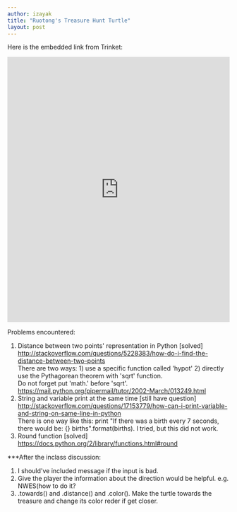 ```yaml
---
author: izayak
title: "Ruotong's Treasure Hunt Turtle"
layout: post
---
```


Here is the embedded link from Trinket:  
<iframe src="https://trinket.io/embed/python/8ea9579e8d" width="100%" height="600" frameborder="0" marginwidth="0" marginheight="0" allowfullscreen></iframe>  

Problems encountered:  
1. Distance between two points' representation in Python [solved]  
http://stackoverflow.com/questions/5228383/how-do-i-find-the-distance-between-two-points  
There are two ways: 1) use a specific function called 'hypot' 2) directly use the Pythagorean theorem with 'sqrt' function.  
Do not forget put 'math.' before 'sqrt'. https://mail.python.org/pipermail/tutor/2002-March/013249.html  
2. String and variable print at the same time [still have question]  
http://stackoverflow.com/questions/17153779/how-can-i-print-variable-and-string-on-same-line-in-python  
There is one way like this: print "If there was a birth every 7 seconds, there would be: {} births".format(births). I tried, but this did
not work.  
3. Round function [solved]  
https://docs.python.org/2/library/functions.html#round  

***After the inclass discussion:  
1. I should've included message if the input is bad.  
2. Give the player the information about the direction would be helpful. e.g. NWES(how to do it?  
3. .towards() and .distance() and .color(). Make the turtle towards the treasure and change its color reder if get closer.  

